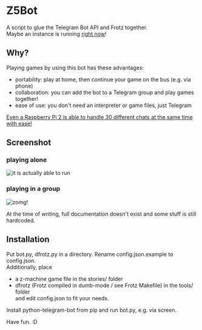 # Z5Bot
A script to glue the Telegram Bot API and Frotz together.  
Maybe an instance is running [right now](http://telegram.me/z5bot)!

## Why?
Playing games by using this bot has these advantages:

- portability: play at home, then continue your game on the bus (e.g. via phone)
- collaboration: you can add the bot to a Telegram group and play games together!
- ease of use: you don't need an interpreter or game files, just Telegram

[Even a Raspberry Pi 2 is able to handle 30 different chats at the same time with ease!](https://i.imgur.com/GK3amYn.png)

## Screenshot
### playing alone
![it is actually able to run](https://raw.githubusercontent.com/sneaksnake/z5bot/master/media/demo-screenshot.png)  

### playing in a group
![zomg!](https://raw.githubusercontent.com/sneaksnake/z5bot/master/media/demo-screenshot-group.png)

At the time of writing, full documentation doesn't exist
and some stuff is still hardcoded.

## Installation
Put bot.py, dfrotz.py in a directory. Rename config.json.example to config.json.  
Additionally, place  
- a z-machine game file in the stories/ folder  
- dfrotz (Frotz compiled in dumb-mode / see Frotz Makefile) in the tools/ folder  
and edit config.json to fit your needs.  

Install python-telegram-bot from pip and run bot.py, e.g. via screen.

Have fun. :D
